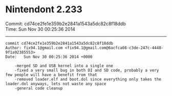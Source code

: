 # Nintendont 2.233
Commit: cd74ce2fe1e359b2e2841a1543a5dc82c8f18ddb  
Time: Sun Nov 30 00:25:36 2014   

-----

```
commit cd74ce2fe1e359b2e2841a1543a5dc82c8f18ddb
Author: fix94.1@gmail.com <fix94.1@gmail.com@6acfca08-c3de-247c-4448-9f1a92385553>
Date:   Sun Nov 30 00:25:36 2014 +0000

    -merged SD and USB kernel into a single one
    -fixed a very small bug in both DI and SD code, probably a very few people will have a benefit from that
    -removed loader.elf and boot.dol since everything only takes the loader.dol anyways, lets not waste any space
    -general code cleanup
```
